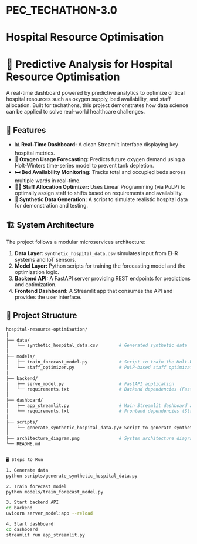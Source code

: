 # PEC_TECHATHON-3.0

# Hospital Resource Optimisation

# 🏥 Predictive Analysis for Hospital Resource Optimisation

A real-time dashboard powered by predictive analytics to optimize critical hospital resources such as oxygen supply, bed availability, and staff allocation. Built for techathons, this project demonstrates how data science can be applied to solve real-world healthcare challenges.


## 🚀 Features

- **📊 Real-Time Dashboard:** A clean Streamlit interface displaying key hospital metrics.
- **🔮 Oxygen Usage Forecasting:** Predicts future oxygen demand using a Holt-Winters time-series model to prevent tank depletion.
- **🛏️ Bed Availability Monitoring:** Tracks total and occupied beds across multiple wards in real-time.
- **🧑‍⚕️ Staff Allocation Optimizer:** Uses Linear Programming (via PuLP) to optimally assign staff to shifts based on requirements and availability.
- **🧪 Synthetic Data Generation:** A script to simulate realistic hospital data for demonstration and testing.

## 🏗️ System Architecture

The project follows a modular microservices architecture:

1.  **Data Layer:** `synthetic_hospital_data.csv` simulates input from EHR systems and IoT sensors.
2.  **Model Layer:** Python scripts for training the forecasting model and the optimization logic.
3.  **Backend API:** A FastAPI server providing REST endpoints for predictions and optimization.
4.  **Frontend Dashboard:** A Streamlit app that consumes the API and provides the user interface.

## 📁 Project Structure

```bash
hospital-resource-optimisation/
│
├── data/
│   └── synthetic_hospital_data.csv        # Generated synthetic data
│
├── models/
│   ├── train_forecast_model.py            # Script to train the Holt-Winters model
│   └── staff_optimizer.py                 # PuLP-based staff optimization model
│
├── backend/
│   ├── serve_model.py                     # FastAPI application
│   └── requirements.txt                   # Backend dependencies (FastAPI, Uvicorn, Pandas)
│
├── dashboard/
│   ├── app_streamlit.py                   # Main Streamlit dashboard application
│   └── requirements.txt                   # Frontend dependencies (Streamlit, Requests)
│
├── scripts/
│   └── generate_synthetic_hospital_data.py# Script to generate synthetic data
│
├── architecture_diagram.png               # System architecture diagram
└── README.md


🖥️ Steps to Run

1. Generate data
python scripts/generate_synthetic_hospital_data.py

2. Train forecast model
python models/train_forecast_model.py

3. Start backend API
cd backend
uvicorn server_model:app --reload

4. Start dashboard
cd dashboard
streamlit run app_streamlit.py
